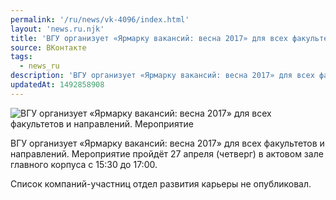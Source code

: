 ```yaml
---
permalink: '/ru/news/vk-4096/index.html'
layout: 'news.ru.njk'
title: 'ВГУ организует «Ярмарку вакансий: весна 2017» для всех факультетов и направлений.'
source: ВКонтакте
tags:
  - news_ru
description: 'ВГУ организует «Ярмарку вакансий: весна 2017» для всех факультетов и направлений.'
updatedAt: 1492858908
---
```

![ВГУ организует «Ярмарку вакансий: весна 2017» для всех факультетов и направлений. Мероприятие](https://sun9-75.userapi.com/impf/c637431/v637431481/5a54b/XZ9riygC9y0.jpg?size=1280x852&quality=96&sign=79565b5dfb7ca4dde3c8f8ae207eda70&c_uniq_tag=-MQQHYJx1Kgs4tQBkms3F5R8UIaNdCbZcGPT79eq_cU&type=album)

ВГУ организует «Ярмарку вакансий: весна 2017» для всех факультетов и направлений. Мероприятие пройдёт 27 апреля (четверг) в актовом зале главного корпуса с 15:30 до 17:00.

Список компаний-участниц отдел развития карьеры не опубликовал.
